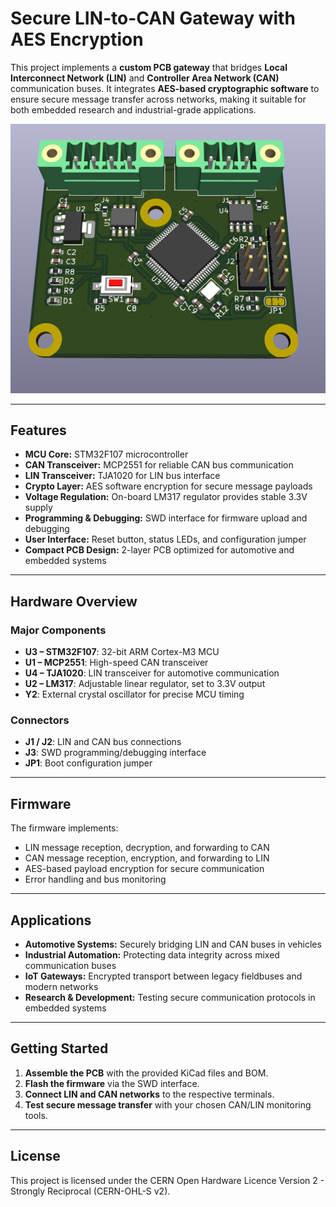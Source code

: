 # Secure LIN-to-CAN Gateway with AES Encryption

This project implements a **custom PCB gateway** that bridges **Local Interconnect Network (LIN)** and **Controller Area Network (CAN)** communication buses. It integrates **AES-based cryptographic software** to ensure secure message transfer across networks, making it suitable for both embedded research and industrial-grade applications.

![3D](./3d.png)

---

## Features

- **MCU Core:** STM32F107 microcontroller
- **CAN Transceiver:** MCP2551 for reliable CAN bus communication
- **LIN Transceiver:** TJA1020 for LIN bus interface
- **Crypto Layer:** AES software encryption for secure message payloads
- **Voltage Regulation:** On-board LM317 regulator provides stable 3.3V supply
- **Programming & Debugging:** SWD interface for firmware upload and debugging
- **User Interface:** Reset button, status LEDs, and configuration jumper
- **Compact PCB Design:** 2-layer PCB optimized for automotive and embedded systems

---

## Hardware Overview

### Major Components

- **U3 – STM32F107**: 32-bit ARM Cortex-M3 MCU
- **U1 – MCP2551**: High-speed CAN transceiver
- **U4 – TJA1020**: LIN transceiver for automotive communication
- **U2 – LM317**: Adjustable linear regulator, set to 3.3V output
- **Y2**: External crystal oscillator for precise MCU timing

### Connectors

- **J1 / J2**: LIN and CAN bus connections
- **J3**: SWD programming/debugging interface
- **JP1**: Boot configuration jumper

---

## Firmware

The firmware implements:

- LIN message reception, decryption, and forwarding to CAN
- CAN message reception, encryption, and forwarding to LIN
- AES-based payload encryption for secure communication
- Error handling and bus monitoring

---

## Applications

- **Automotive Systems:** Securely bridging LIN and CAN buses in vehicles
- **Industrial Automation:** Protecting data integrity across mixed communication buses
- **IoT Gateways:** Encrypted transport between legacy fieldbuses and modern networks
- **Research & Development:** Testing secure communication protocols in embedded systems

---

## Getting Started

1. **Assemble the PCB** with the provided KiCad files and BOM.
2. **Flash the firmware** via the SWD interface.
3. **Connect LIN and CAN networks** to the respective terminals.
4. **Test secure message transfer** with your chosen CAN/LIN monitoring tools.

---

## License

This project is licensed under the CERN Open Hardware Licence Version 2 - Strongly Reciprocal (CERN-OHL-S v2).
